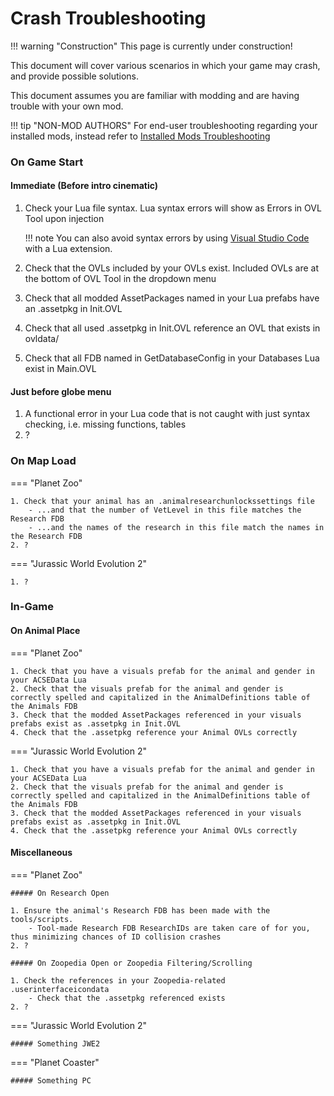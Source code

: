 # Crash Troubleshooting

!!! warning "Construction"
    This page is currently under construction!

This document will cover various scenarios in which your game may crash, and provide possible solutions.

This document assumes you are familiar with modding and are having trouble with your own mod.

!!! tip "NON-MOD AUTHORS"
    For end-user troubleshooting regarding your installed mods, instead refer to [Installed Mods Troubleshooting](Installed-Mods-Troubleshooting.md)

### On Game Start

#### Immediate (Before intro cinematic)

1. Check your Lua file syntax. Lua syntax errors will show as Errors in OVL Tool upon injection

    !!! note
        You can also avoid syntax errors by using [Visual Studio Code](https://code.visualstudio.com/) with a Lua extension.

2. Check that the OVLs included by your OVLs exist. Included OVLs are at the bottom of OVL Tool in the dropdown menu
3. Check that all modded AssetPackages named in your Lua prefabs have an .assetpkg in Init.OVL
4. Check that all used .assetpkg in Init.OVL reference an OVL that exists in ovldata/
5. Check that all FDB named in GetDatabaseConfig in your Databases Lua exist in Main.OVL

#### Just before globe menu

1. A functional error in your Lua code that is not caught with just syntax checking, i.e. missing functions, tables
2. ?

### On Map Load

=== "Planet Zoo"

    1. Check that your animal has an .animalresearchunlockssettings file
        - ...and that the number of VetLevel in this file matches the Research FDB
        - ...and the names of the research in this file match the names in the Research FDB
    2. ?

=== "Jurassic World Evolution 2"

    1. ?

### In-Game

#### On Animal Place

=== "Planet Zoo"

    1. Check that you have a visuals prefab for the animal and gender in your ACSEData Lua
    2. Check that the visuals prefab for the animal and gender is correctly spelled and capitalized in the AnimalDefinitions table of the Animals FDB
    3. Check that the modded AssetPackages referenced in your visuals prefabs exist as .assetpkg in Init.OVL
    4. Check that the .assetpkg reference your Animal OVLs correctly

=== "Jurassic World Evolution 2"

    1. Check that you have a visuals prefab for the animal and gender in your ACSEData Lua
    2. Check that the visuals prefab for the animal and gender is correctly spelled and capitalized in the AnimalDefinitions table of the Animals FDB
    3. Check that the modded AssetPackages referenced in your visuals prefabs exist as .assetpkg in Init.OVL
    4. Check that the .assetpkg reference your Animal OVLs correctly

#### Miscellaneous

=== "Planet Zoo"

    ##### On Research Open

    1. Ensure the animal's Research FDB has been made with the tools/scripts. 
        - Tool-made Research FDB ResearchIDs are taken care of for you, thus minimizing chances of ID collision crashes
    2. ?

    ##### On Zoopedia Open or Zoopedia Filtering/Scrolling

    1. Check the references in your Zoopedia-related .userinterfaceicondata 
        - Check that the .assetpkg referenced exists
    2. ?

=== "Jurassic World Evolution 2"

    ##### Something JWE2

=== "Planet Coaster"

    ##### Something PC